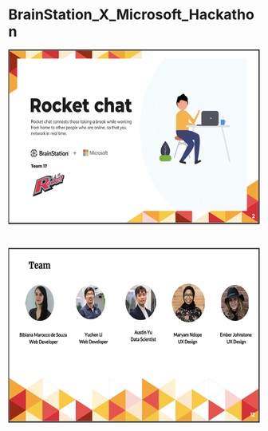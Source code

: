 # BrainStation_X_Microsoft_Hackathon

<p align="center">
 <img src="Team_Intro.png" width="700" height="350">
</p> <br>





<p align="center">
 <img src="Teammate.png" width="700" height="350">
</p> <br>
